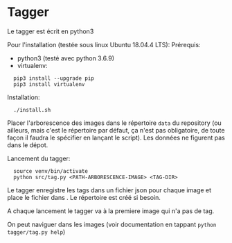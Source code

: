 # Tagger

Le tagger est écrit en python3

Pour l'installation (testée sous linux Ubuntu 18.04.4 LTS):
Prérequis:
- python3 (testé avec python 3.6.9)
- virtualenv:
```
  pip3 install --upgrade pip
  pip3 install virtualenv
```

Installation:
```
  ./install.sh
```

Placer l'arborescence des images dans le répertoire `data` du
repository (ou ailleurs, mais c'est le répertoire par défaut, ça n'est
pas obligatoire, de toute façon il faudra le spécifier en lançant le
script). Les données ne figurent pas dans le dépot.

Lancement du tagger:
```
  source venv/bin/activate
  python src/tag.py <PATH-ARBORESCENCE-IMAGE> <TAG-DIR>
```

Le tagger enregistre les tags dans un fichier json pour chaque image
et place le fichier dans <TAG-DIR>. Le répertoire est créé si besoin.

A chaque lancement le tagger va à la premiere image qui n'a pas de tag.

On peut naviguer dans les images (voir documentation en tappant
`python tagger/tag.py help`)

